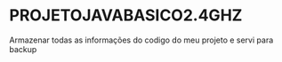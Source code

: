 # PROJETOJAVABASICO2.4GHZ
Armazenar todas as informações do codigo do meu projeto e servi para backup
